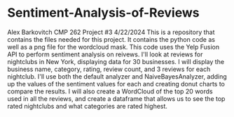 # Sentiment-Analysis-of-Reviews
Alex Barkovitch CMP 262 Project #3 4/22/2024
This is a repository that contains the files needed for this project. It contains the python code as well as a png file for the wordcloud mask. This code uses the Yelp Fusion API to perform sentiment analysis on reivews. I'll look at reviews for nightclubs in New York, displaying data for 30 businesses. I will display the business name, category, rating, review count, and 3 reviews for each nightclub. I'll use both the default analyzer and NaiveBayesAnalyzer, adding up the values of the sentiment values for each and creating donut charts to compare the results. I will also create a WordCloud of the top 20 words used in all the reviews, and create a dataframe that allows us to see the top rated nightclubs and what categories are rated highest.
